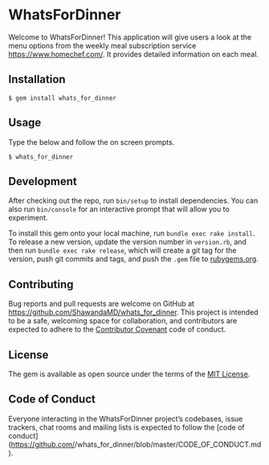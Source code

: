 # WhatsForDinner

Welcome to WhatsForDinner! This application will give users a look at the menu options from the weekly meal subscription service https://www.homechef.com/. It provides detailed information on each meal.

## Installation

    $ gem install whats_for_dinner

## Usage

Type the below and follow the on screen prompts.

    $ whats_for_dinner

## Development

After checking out the repo, run `bin/setup` to install dependencies. You can also run `bin/console` for an interactive prompt that will allow you to experiment.

To install this gem onto your local machine, run `bundle exec rake install`. To release a new version, update the version number in `version.rb`, and then run `bundle exec rake release`, which will create a git tag for the version, push git commits and tags, and push the `.gem` file to [rubygems.org](https://rubygems.org).

## Contributing

Bug reports and pull requests are welcome on GitHub at https://github.com/ShawandaMD/whats_for_dinner. This project is intended to be a safe, welcoming space for collaboration, and contributors are expected to adhere to the [Contributor Covenant](http://contributor-covenant.org) code of conduct.

## License

The gem is available as open source under the terms of the [MIT License](https://opensource.org/licenses/MIT).

## Code of Conduct

Everyone interacting in the WhatsForDinner project’s codebases, issue trackers, chat rooms and mailing lists is expected to follow the [code of conduct](https://github.com/<github username>/whats_for_dinner/blob/master/CODE_OF_CONDUCT.md).
